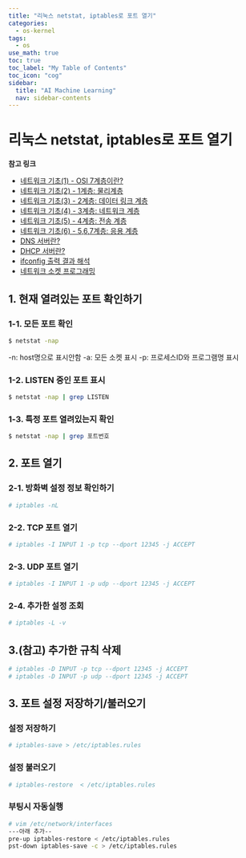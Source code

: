 ```yaml
---
title: "리눅스 netstat, iptables로 포트 열기" 
categories:
  - os-kernel
tags:
  - os
use_math: true
toc: true
toc_label: "My Table of Contents"
toc_icon: "cog"
sidebar:
  title: "AI Machine Learning"
  nav: sidebar-contents
---
```


# 리눅스 netstat, iptables로 포트 열기

**참고 링크**

* [네트워크 기초(1) - OSI 7계층이란?](https://losskatsu.github.io/os-kernel/network-basic01/)
* [네트워크 기초(2) - 1계층: 물리계층](https://losskatsu.github.io/os-kernel/network-basic02/)
* [네트워크 기초(3) - 2계층: 데이터 링크 계층](https://losskatsu.github.io/os-kernel/network-basic03/)
* [네트워크 기초(4) - 3계층: 네트워크 계층](https://losskatsu.github.io/os-kernel/network-basic04/)
* [네트워크 기초(5) - 4계층: 전송 계층](https://losskatsu.github.io/os-kernel/network-basic05/)
* [네트워크 기초(6) - 5,6,7계층: 응용 계층](https://losskatsu.github.io/os-kernel/network-basic06/)
* [DNS 서버란?](https://losskatsu.github.io/os-kernel/etc-host-dns/)
* [DHCP 서버란?](https://losskatsu.github.io/os-kernel/dhcp/)
* [ifconfig 출력 결과 해석](https://losskatsu.github.io/os-kernel/ifconfig/)
* [네트워크 소켓 프로그래밍](https://losskatsu.github.io/os-kernel/network-socket/)



## 1. 현재 열려있는 포트 확인하기

### 1-1. 모든 포트 확인

```bash
$ netstat -nap
```

-n: host명으로 표시안함
-a: 모든 소켓 표시
-p: 프로세스ID와 프로그램명 표시

### 1-2. LISTEN 중인 포트 표시

```bash
$ netstat -nap | grep LISTEN
```

### 1-3. 특정 포트 열려있는지 확인

```bash
$ netstat -nap | grep 포트번호
```

## 2. 포트 열기

### 2-1. 방화벽 설정 정보 확인하기

```bash
# iptables -nL
```

### 2-2. TCP 포트 열기

```bash
# iptables -I INPUT 1 -p tcp --dport 12345 -j ACCEPT
```

### 2-3. UDP 포트 열기

```bash
# iptables -I INPUT 1 -p udp --dport 12345 -j ACCEPT
```

### 2-4. 추가한 설정 조회

```bash
# iptables -L -v
```


## 3.(참고) 추가한 규칙 삭제

```bash
# iptables -D INPUT -p tcp --dport 12345 -j ACCEPT 
# iptables -D INPUT -p udp --dport 12345 -j ACCEPT
```


## 3. 포트 설정 저장하기/불러오기

### 설정 저장하기

```bash
# iptables-save > /etc/iptables.rules
```

### 설정 불러오기

```bash
# iptables-restore  < /etc/iptables.rules
```

### 부팅시 자동실행

```bash
# vim /etc/network/interfaces
---아래 추가--
pre-up iptables-restore < /etc/iptables.rules
pst-down iptables-save -c > /etc/iptables.rules
```


